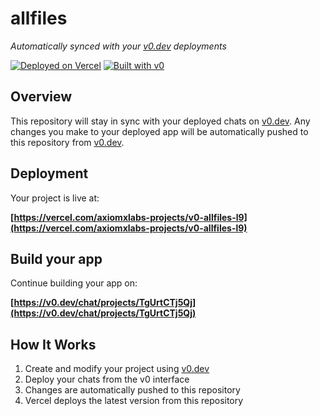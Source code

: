 # allfiles

*Automatically synced with your [v0.dev](https://v0.dev) deployments*

[![Deployed on Vercel](https://img.shields.io/badge/Deployed%20on-Vercel-black?style=for-the-badge&logo=vercel)](https://vercel.com/axiomxlabs-projects/v0-allfiles-l9)
[![Built with v0](https://img.shields.io/badge/Built%20with-v0.dev-black?style=for-the-badge)](https://v0.dev/chat/projects/TgUrtCTj5Qj)

## Overview

This repository will stay in sync with your deployed chats on [v0.dev](https://v0.dev).
Any changes you make to your deployed app will be automatically pushed to this repository from [v0.dev](https://v0.dev).

## Deployment

Your project is live at:

**[https://vercel.com/axiomxlabs-projects/v0-allfiles-l9](https://vercel.com/axiomxlabs-projects/v0-allfiles-l9)**

## Build your app

Continue building your app on:

**[https://v0.dev/chat/projects/TgUrtCTj5Qj](https://v0.dev/chat/projects/TgUrtCTj5Qj)**

## How It Works

1. Create and modify your project using [v0.dev](https://v0.dev)
2. Deploy your chats from the v0 interface
3. Changes are automatically pushed to this repository
4. Vercel deploys the latest version from this repository
